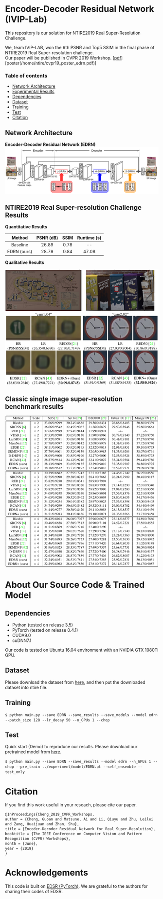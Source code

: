 # Encoder-Decoder Residual Network (IVIP-Lab)
This repository is our solution for NTIRE2019 Real Super-Resolution Challenge.  

We, team IVIP-LAB, won the 9th PSNR and Top5 SSIM in the final phase of NTIRE2019 Real Super-resolution challenge.  
Our paper will be published in CVPR 2019 Workshop. </i> [[pdf](http://openaccess.thecvf.com/content_CVPRW_2019/papers/NTIRE/Cheng_Encoder-Decoder_Residual_Network_for_Real_Super-Resolution_CVPRW_2019_paper.pdf)] [poster(/home/ntire/cvpr19_poster_edrn.pdf)]

### Table of contents
  * [Network Architecture](#network)
  * [Experimental Results](#result)
  * [Dependencies](#Dependencies)
  * [Dataset](#Dataset)
  * [Training](#Training)
  * [Test](#Test)
  * [Citation](#Citation)
  
<a id="network"></a>
## Network Architecture
**Encoder-Decoder Residual Network (EDRN)**  
![Overview of EDRN](/figs/edrn.png)

<a id="result"></a>
## NTIRE2019 Real Super-resolution Challenge Results  
**Quantitative Results**  

 Method | PSNR (dB) | SSIM | Runtime (s)
 :---------------:|:----------:|:---------:|:---------: 
 Baseline | 26.89 | 0.78 | --
 EDRN (ours) | 28.79 | 0.84 | 47.08


**Qualitative Results**  

![Qualitative_results](/figs/visualization.png)

## Classic single image super-resolution benchmark results  
![SISR_results](/figs/sisr_results.png)

# About Our Source Code & Trained Model
## Dependencies
  * Python (tested on release 3.5)
  * PyTorch (tested on release 0.4.1)
  * CUDA9.0
  * cuDNN7.1
  
Our code is tested on Ubuntu 16.04 environment with an NVIDIA GTX 1080Ti GPU.

## Dataset
Please download the dataset from [here](https://competitions.codalab.org/competitions/21439#participate), and then put the downloaded dataset into ntire file. 

## Training
`$ python main.py --save EDRN --save_results --save_models --model edrn --patch_size 128 --lr_decay 50 --n_GPUs 1 --chop`

## Test
Quick start (Demo) to reproduce our results. Please download our pretrained model from [here](https://drive.google.com/open?id=1CxVtrxlgB-iWEFsYuUicqksjTvpBDtxD).

`$ python main.py --save EDRN --save_results --model edrn --n_GPUs 1 --chop --pre_train ../experiment/model/EDRN.pt --self_ensemble --test_only`

# Citation
If you find this work useful in your reseach, please cite our paper. 
```
@InProceedings{Cheng_2019_CVPR_Workshops,
author = {Cheng, Guoan and Matsune, Ai and Li, Qiuyu and Zhu, Leilei and Zang, Huaijuan and Zhan, Shu},
title = {Encoder-Decoder Residual Network for Real Super-Resolution},
booktitle = {The IEEE Conference on Computer Vision and Pattern Recognition (CVPR) Workshops},
month = {June},
year = {2019}
} 
```

# Acknowledgements
This code is built on [EDSR (PyTorch)](https://github.com/thstkdgus35/EDSR-PyTorch). We are grateful to the authors for sharing their codes of EDSR.
